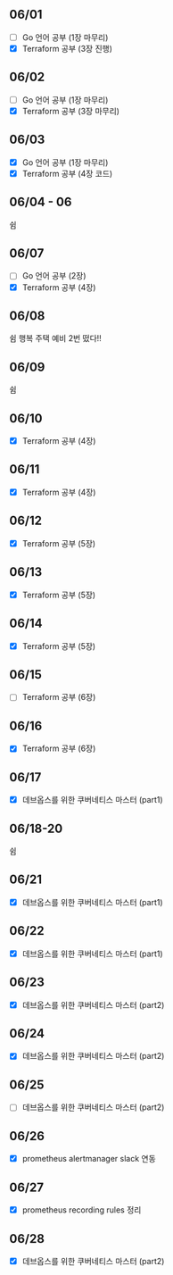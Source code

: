 ## 06/01

- [ ] Go 언어 공부 (1장 마무리)
- [x] Terraform 공부 (3장 진행)

## 06/02

- [ ] Go 언어 공부 (1장 마무리)
- [x] Terraform 공부 (3장 마무리)

## 06/03

- [x] Go 언어 공부 (1장 마무리)
- [x] Terraform 공부 (4장 코드)

## 06/04 - 06

쉼

## 06/07

- [ ] Go 언어 공부 (2장)
- [x] Terraform 공부 (4장)

## 06/08

쉼 행복 주택 예비 2번 떴다!!

## 06/09

쉼

## 06/10

- [x] Terraform 공부 (4장)


## 06/11

- [x] Terraform 공부 (4장)


## 06/12

- [x] Terraform 공부 (5장)

## 06/13

- [x] Terraform 공부 (5장)

## 06/14

- [x] Terraform 공부 (5장)

## 06/15

- [ ] Terraform 공부 (6장)

## 06/16

- [x] Terraform 공부 (6장)

## 06/17

- [x] 데브옵스를 위한 쿠버네티스 마스터 (part1)

## 06/18-20

쉼

## 06/21

- [x] 데브옵스를 위한 쿠버네티스 마스터 (part1)

## 06/22

- [x] 데브옵스를 위한 쿠버네티스 마스터 (part1)

## 06/23

- [x] 데브옵스를 위한 쿠버네티스 마스터 (part2)

## 06/24

- [x] 데브옵스를 위한 쿠버네티스 마스터 (part2)

## 06/25

- [ ] 데브옵스를 위한 쿠버네티스 마스터 (part2)

## 06/26

- [x] prometheus alertmanager slack 연동 

## 06/27

- [x] prometheus recording rules 정리

## 06/28

- [x] 데브옵스를 위한 쿠버네티스 마스터 (part2)
